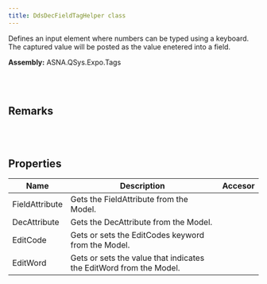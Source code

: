 ```yaml
---
title: DdsDecFieldTagHelper class
---
```


Defines an input element where numbers can be typed using a keyboard. The captured value will be posted as the value enetered into a field.

**Assembly:** ASNA.QSys.Expo.Tags

<br>
<br>

## Remarks

<br>
<br>

## Properties

| Name | Description | Accesor
| --- | --- | ---
| FieldAttribute | Gets the FieldAttribute from the Model. | 
| DecAttribute | Gets the DecAttribute from the Model. | 
| EditCode | Gets or sets the EditCodes keyword from the Model. | 
| EditWord | Gets or sets the value that indicates the EditWord from the Model. | 

<br>
<br>

